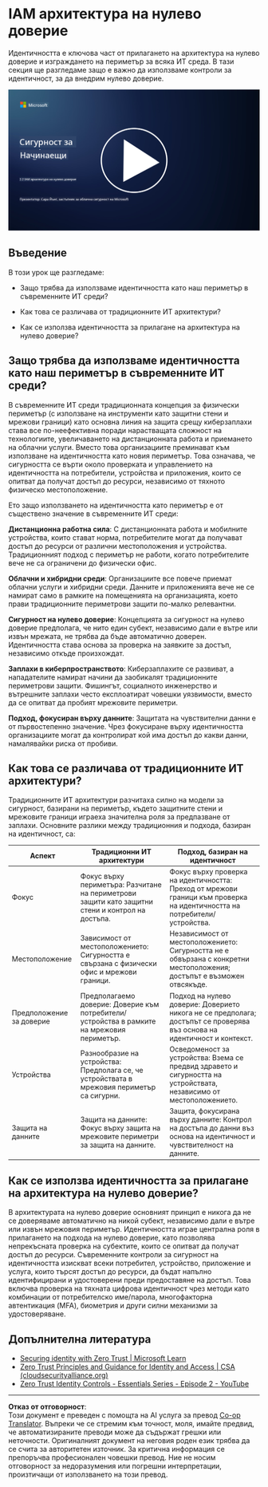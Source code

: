 <!--
CO_OP_TRANSLATOR_METADATA:
{
  "original_hash": "4774a978af123f72ebb872199c4c4d4f",
  "translation_date": "2025-09-03T20:25:04+00:00",
  "source_file": "2.2 IAM zero trust architecture.md",
  "language_code": "bg"
}
-->
# IAM архитектура на нулево доверие

Идентичността е ключова част от прилагането на архитектура на нулево доверие и изграждането на периметър за всяка ИТ среда. В тази секция ще разгледаме защо е важно да използваме контроли за идентичност, за да внедрим нулево доверие.

[![Гледайте видеото](../../translated_images/2-2_placeholder.9ba44fe6f92cd8d7bc51d8447bd20954cc74d8f2a5405402a78e6a42edcbf819.bg.png)](https://learn-video.azurefd.net/vod/player?id=69fb20f6-0f81-4660-b6cd-dcd75d34bd98)

## Въведение

В този урок ще разгледаме:

 - Защо трябва да използваме идентичността като наш периметър в съвременните ИТ среди?
   
 - Как това се различава от традиционните ИТ архитектури?
   
 - Как се използва идентичността за прилагане на архитектура на нулево доверие?

## Защо трябва да използваме идентичността като наш периметър в съвременните ИТ среди?

В съвременните ИТ среди традиционната концепция за физически периметър (с използване на инструменти като защитни стени и мрежови граници) като основна линия на защита срещу киберзаплахи става все по-неефективна поради нарастващата сложност на технологиите, увеличаването на дистанционната работа и приемането на облачни услуги. Вместо това организациите преминават към използване на идентичността като новия периметър. Това означава, че сигурността се върти около проверката и управлението на идентичността на потребители, устройства и приложения, които се опитват да получат достъп до ресурси, независимо от тяхното физическо местоположение.

Ето защо използването на идентичността като периметър е от съществено значение в съвременните ИТ среди:

**Дистанционна работна сила**: С дистанционната работа и мобилните устройства, които стават норма, потребителите могат да получават достъп до ресурси от различни местоположения и устройства. Традиционният подход с периметър не работи, когато потребителите вече не са ограничени до физически офис.

**Облачни и хибридни среди**: Организациите все повече приемат облачни услуги и хибридни среди. Данните и приложенията вече не се намират само в рамките на помещенията на организацията, което прави традиционните периметрови защити по-малко релевантни.

**Сигурност на нулево доверие**: Концепцията за сигурност на нулево доверие предполага, че нито един субект, независимо дали е вътре или извън мрежата, не трябва да бъде автоматично доверен. Идентичността става основа за проверка на заявките за достъп, независимо откъде произхождат.

**Заплахи в киберпространството**: Киберзаплахите се развиват, а нападателите намират начини да заобикалят традиционните периметрови защити. Фишингът, социалното инженерство и вътрешните заплахи често експлоатират човешки уязвимости, вместо да се опитват да пробият мрежовите периметри.

**Подход, фокусиран върху данните**: Защитата на чувствителни данни е от първостепенно значение. Чрез фокусиране върху идентичността организациите могат да контролират кой има достъп до какви данни, намалявайки риска от пробиви.

## Как това се различава от традиционните ИТ архитектури?

Традиционните ИТ архитектури разчитаха силно на модели за сигурност, базирани на периметър, където защитните стени и мрежовите граници играеха значителна роля за предпазване от заплахи. Основните разлики между традиционния и подхода, базиран на идентичност, са:

|      Аспект                |      Традиционни ИТ архитектури                                                                  |      Подход, базиран на идентичност                                                                      |
|----------------------------|--------------------------------------------------------------------------------------------------|----------------------------------------------------------------------------------------------------------|
|     Фокус                  |     Фокус върху периметъра: Разчитане на периметрови защити като защитни стени и контрол на достъпа. |     Фокус върху проверка на идентичността: Преход от мрежови граници към проверка на идентичността на потребители/устройства. |
|     Местоположение          |     Зависимост от местоположението: Сигурността е свързана с физически офис и мрежови граници.   |     Независимост от местоположението: Сигурността не е обвързана с конкретни местоположения; достъпът е възможен отвсякъде. |
|     Предположение за доверие |     Предполагаемо доверие: Доверие към потребители/устройства в рамките на мрежовия периметър.   |     Подход на нулево доверие: Доверието никога не се предполага; достъпът се проверява въз основа на идентичност и контекст. |
|     Устройства              |     Разнообразие на устройства: Предполага се, че устройствата в мрежовия периметър са сигурни. |     Осведоменост за устройства: Взема се предвид здравето и сигурността на устройствата, независимо от местоположението. |
|     Защита на данните        |     Защита на данните: Фокус върху защита на мрежовите периметри за защита на данните.          |     Защита, фокусирана върху данните: Контрол на достъпа до данни въз основа на идентичност и чувствителност на данните. |

## Как се използва идентичността за прилагане на архитектура на нулево доверие?

В архитектурата на нулево доверие основният принцип е никога да не се доверяваме автоматично на никой субект, независимо дали е вътре или извън мрежовия периметър. Идентичността играе централна роля в прилагането на подхода на нулево доверие, като позволява непрекъсната проверка на субектите, които се опитват да получат достъп до ресурси. Съвременните контроли за сигурност на идентичността изискват всеки потребител, устройство, приложение и услуга, които търсят достъп до ресурси, да бъдат напълно идентифицирани и удостоверени преди предоставяне на достъп. Това включва проверка на тяхната цифрова идентичност чрез методи като комбинации от потребителско име/парола, многофакторна автентикация (MFA), биометрия и други силни механизми за удостоверяване.

## Допълнителна литература

- [Securing identity with Zero Trust | Microsoft Learn](https://learn.microsoft.com/security/zero-trust/deploy/identity?WT.mc_id=academic-96948-sayoung)
- [Zero Trust Principles and Guidance for Identity and Access | CSA (cloudsecurityalliance.org)](https://cloudsecurityalliance.org/artifacts/zero-trust-principles-and-guidance-for-iam/)
- [Zero Trust Identity Controls - Essentials Series - Episode 2 - YouTube](https://www.youtube.com/watch?v=fQZQznIKcGM&list=PLXtHYVsvn_b_gtX1-NB62wNervQx1Fhp4&index=13)

---

**Отказ от отговорност**:  
Този документ е преведен с помощта на AI услуга за превод [Co-op Translator](https://github.com/Azure/co-op-translator). Въпреки че се стремим към точност, моля, имайте предвид, че автоматизираните преводи може да съдържат грешки или неточности. Оригиналният документ на неговия роден език трябва да се счита за авторитетен източник. За критична информация се препоръчва професионален човешки превод. Ние не носим отговорност за недоразумения или погрешни интерпретации, произтичащи от използването на този превод.